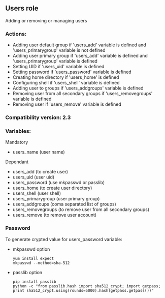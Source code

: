 ## Users role
Adding or removing or managing users

### Actions:
- Adding user default group if 'users_add' variable is defined and 'users_primarygroup' variable is not defined
- Adding user primary group if 'users_add' variable is defined and 'users_primarygroup' variable is defined
- Setting UID if 'users_uid' variable is defined
- Setting password if 'users_password' variable is defined
- Creating home directory if 'users_home' is defined
- Configuring shell if 'users_shell' variable is defined
- Adding user to groups if 'users_addgroups' variable is defined
- Removing user from all secondary groups if 'users_removegroups' variable is defined
- Removing user if 'users_remove' variable is defined

### Compatibility version: 2.3

### Variables:
Mandatory
- users_name (user name)

Dependant
- users_add (to create user)
- users_uid (user uid)
- users_password (use mkpasswd or passlib)
- users_home (to create user directory)
- users_shell (user shell)
- users_primarygroup (user primary group)
- users_addgroups (coma separated list of groups)
- users_removegroups (to remove user from all secondary groups)
- users_remove (to remove user account)

### Password
To generate crypted value for users_password variable:

- mkpasswd option
  ```
  yum install expect
  mkpasswd --method=sha-512
  ```

- passlib option
  ```
  pip install passlib
  python -c "from passlib.hash import sha512_crypt; import getpass; print sha512_crypt.using(rounds=5000).hash(getpass.getpass())"
  ```
